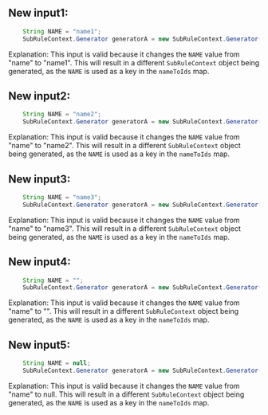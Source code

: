 ## New input1:
```java
    String NAME = "name1";
    SubRuleContext.Generator generatorA = new SubRuleContext.Generator();
```
Explanation: This input is valid because it changes the `NAME` value from "name" to "name1". This will result in a different `SubRuleContext` object being generated, as the `NAME` is used as a key in the `nameToIds` map.

## New input2:
```java
    String NAME = "name2";
    SubRuleContext.Generator generatorA = new SubRuleContext.Generator();
```
Explanation: This input is valid because it changes the `NAME` value from "name" to "name2". This will result in a different `SubRuleContext` object being generated, as the `NAME` is used as a key in the `nameToIds` map.

## New input3:
```java
    String NAME = "name3";
    SubRuleContext.Generator generatorA = new SubRuleContext.Generator();
```
Explanation: This input is valid because it changes the `NAME` value from "name" to "name3". This will result in a different `SubRuleContext` object being generated, as the `NAME` is used as a key in the `nameToIds` map.

## New input4:
```java
    String NAME = "";
    SubRuleContext.Generator generatorA = new SubRuleContext.Generator();
```
Explanation: This input is valid because it changes the `NAME` value from "name" to "". This will result in a different `SubRuleContext` object being generated, as the `NAME` is used as a key in the `nameToIds` map.

## New input5:
```java
    String NAME = null;
    SubRuleContext.Generator generatorA = new SubRuleContext.Generator();
```
Explanation: This input is valid because it changes the `NAME` value from "name" to null. This will result in a different `SubRuleContext` object being generated, as the `NAME` is used as a key in the `nameToIds` map.
